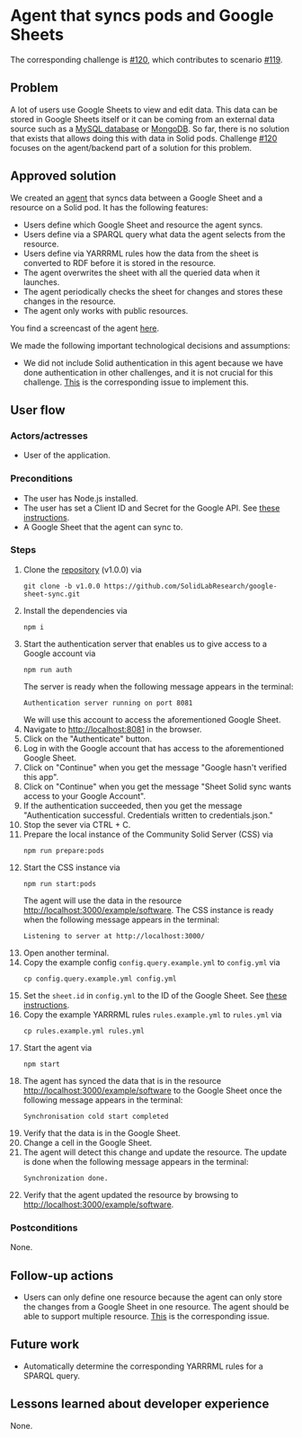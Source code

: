 <!--
Fill in the WebIDs of the people below.
Leave this in comments!
It's possible to have multiple people per role.

Challenge/scenario creator:
  - https://pieterheyvaert.com/#me
Solution creator:
  - https://pieterheyvaert.com/#me
Report writer:
  - https://pieterheyvaert.com/#me
-->

# Agent that syncs pods and Google Sheets

The corresponding challenge is [#120](https://github.com/SolidLabResearch/Challenges/issues/120),
which contributes to scenario [#119](https://github.com/SolidLabResearch/Challenges/issues/119).

## Problem
<!--
You can reuse the pitch of the challenge, but check if you need to make changes.
For example, it might happen that the approved solution does more than what the original pitch requested.
-->

A lot of users use Google Sheets to view and edit data. 
This data can be stored in Google Sheets itself or 
it can be coming from an external data source such as a 
[MySQL database](https://coefficient.io/how-to-connect-mysql-database-to-google-sheets) or 
[MongoDB](https://hightouch.com/integrations/google-sheets-source-to-mongodb). 
So far, there is no solution that exists that allows doing this with data in Solid pods. 
Challenge [#120](https://github.com/SolidLabResearch/Challenges/issues/120) 
focuses on the agent/backend part of a solution for this problem.

## Approved solution
<!--
Provide information about the approved solution:
names of tools/libraries created, repos, and so on.
-->

We created an [agent](https://github.com/SolidLabResearch/google-sheet-sync/releases/tag/v1.0.0) that 
syncs data between a Google Sheet and a resource on a Solid pod.
It has the following features:

- Users define which Google Sheet and resource the agent syncs.
- Users define via a SPARQL query what data the agent selects from the resource.
- Users define via YARRRML rules how the data from the sheet is converted to RDF before it is stored in the resource.
- The agent overwrites the sheet with all the queried data when it launches.
- The agent periodically checks the sheet for changes and stores these changes in the resource.
- The agent only works with public resources.

You find a screencast of the agent [here](https://cloud.ilabt.imec.be/index.php/s/eFrEKF2YCkSx22j).

<!--
Provide a list of important technical decisions and assumptions.
-->
We made the following important technological decisions and assumptions:
- We did not include Solid authentication in this agent 
  because we have done authentication in other challenges, and 
  it is not crucial for this challenge.
  [This](https://github.com/SolidLabResearch/google-sheet-sync/issues/13) is the corresponding issue to implement this.

## User flow

<!--
Describe a concrete user flow with the approved solution.
Complete the following sections:
-->

### Actors/actresses

- User of the application.

### Preconditions

- The user has Node.js installed.
- The user has set a Client ID and Secret for the Google API.
  See [these instructions](https://github.com/SolidLabResearch/google-sheet-sync#google-sheet-api).
- A Google Sheet that the agent can sync to.

### Steps

1. Clone the [repository](https://github.com/SolidLabResearch/google-sheet-sync/) (v1.0.0) via 
   ```shell
   git clone -b v1.0.0 https://github.com/SolidLabResearch/google-sheet-sync.git
   ```
2. Install the dependencies via
   ```shell
   npm i
   ```
3. Start the authentication server that enables us to give access to a Google account via
   ```shell
   npm run auth
   ```
   The server is ready when the following message appears in the terminal:
   ```
   Authentication server running on port 8081
   ```
   We will use this account to access the aforementioned Google Sheet.
4. Navigate to <http://localhost:8081> in the browser.
5. Click on the "Authenticate" button.
6. Log in with the Google account that has access to the aforementioned Google Sheet.
7. Click on "Continue" when you get the message "Google hasn't verified this app".
8. Click on "Continue" when you get the message "Sheet Solid sync wants access to your Google Account".
9. If the authentication succeeded, then you get the message "Authentication successful. Credentials written to credentials.json."
10. Stop the sever via CTRL + C.
11. Prepare the local instance of the Community Solid Server (CSS) via
    ```shell
    npm run prepare:pods
    ```
12. Start the CSS instance via 
    ```shell
    npm run start:pods
    ```
    The agent will use the data in the resource <http://localhost:3000/example/software>.
    The CSS instance is ready when the following message appears in the terminal:
    ```
    Listening to server at http://localhost:3000/
    ```
13. Open another terminal.
14. Copy the example config `config.query.example.yml` to `config.yml` via
    ```shell
    cp config.query.example.yml config.yml
    ```
15. Set the `sheet.id` in `config.yml` to the ID of the Google Sheet.
    See [these instructions](https://github.com/SolidLabResearch/google-sheet-sync/tree/main#id-string).
16. Copy the example YARRRML rules `rules.example.yml` to `rules.yml` via
    ```shell
    cp rules.example.yml rules.yml
    ```
17. Start the agent via 
    ```shell
    npm start
    ```
18. The agent has synced the data that is in the resource <http://localhost:3000/example/software> to
    the Google Sheet once the following message appears in the terminal:
    ```
    Synchronisation cold start completed
    ```
19. Verify that the data is in the Google Sheet.
20. Change a cell in the Google Sheet.
21. The agent will detect this change and update the resource.
    The update is done when the following message appears in the terminal:
    ```
    Synchronization done.
    ```
22. Verify that the agent updated the resource by browsing to <http://localhost:3000/example/software>.

### Postconditions

None.

## Follow-up actions
<!--
List all concrete follow-up actions that someone has to do.
For example, adding helper code from the solution to Comunica.
-->

- Users can only define one resource
  because the agent can only store the changes from a Google Sheet in one resource.
  The agent should be able to support multiple resource.
  [This](https://github.com/SolidLabResearch/google-sheet-sync/issues/12) is the corresponding issue.

## Future work
<!--
List ideas for future work.
These ideas don't have to be concrete.
You can create a new challenge/scenario for each idea.
-->

- Automatically determine the corresponding YARRRML rules for a SPARQL query.

## Lessons learned about developer experience
<!--
List all lessons learned about your experience as a Solid developer:
issues you encountered, tasks that could be automated or could be made easier and so on.
-->

None.
